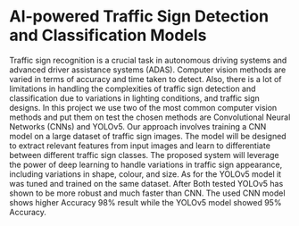 # AI-powered Traffic Sign Detection and Classification Models

Traffic sign recognition is a crucial task in autonomous driving systems and advanced driver assistance 
systems (ADAS). Computer vision methods are varied in terms of accuracy and time taken to detect. Also, 
there is a lot of limitations in handling the complexities of traffic sign detection and classification due to 
variations in lighting conditions, and traffic sign designs. In this project we use two of the most common 
computer vision methods and put them on test the chosen methods are Convolutional Neural Networks 
(CNNs) and YOLOv5. Our approach involves training a CNN model on a large dataset of traffic sign 
images. The model will be designed to extract relevant features from input images and learn to differentiate 
between different traffic sign classes. The proposed system will leverage the power of deep learning to 
handle variations in traffic sign appearance, including variations in shape, colour, and size. As for the 
YOLOv5 model it was tuned and trained on the same dataset. After Both tested YOLOv5 has shown to be 
more robust and much faster than CNN. The used CNN model shows higher Accuracy 98% result while the 
YOLOv5 model showed 95% Accuracy.

